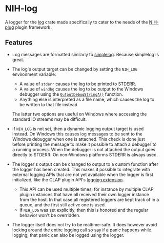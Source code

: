 # NIH-log

A logger for the [log](https://crates.io/crates/log) crate made specifically to
cater to the needs of the [NIH-plug](https://github.com/robbert-vdh/nih-plug)
plugin framework.

## Features

- Log messages are formatted similarly to
  [simplelog](https://crates.io/crates/simplelog). Because simplelog is great.
- The log's output target can be changed by setting the `NIH_LOG` environment
  variable:

  - A value of `stderr` causes the log to be printed to STDERR.
  - A value of `windbg` causes the log to be output to the Windows debugger
    using the
    [`OutputDebugStringA()`](https://learn.microsoft.com/en-us/windows/win32/api/debugapi/nf-debugapi-outputdebugstringa)
    function.
  - Anything else is interpreted as a file name, which causes the log to be
    written to that file instead.

  The latter two options are useful on Windows where accessing the standard IO
  streams may be difficult.

- If `NIH_LOG` is not set, then a dynamic logging output target is used instead.
  On Windows this causes log messages to be sent to the Windows debugger when
  one is attached. This check is done just before printing the message to make
  it possible to attach a debugger to a running process. When the debugger is
  not attached the output goes directly to STDERR. On non-Windows platforms
  STDERR is always used.
- The logger's output can be changed to output to a custom function after the
  logger has been created. This makes it possible to integrate with external
  logging APIs that are not yet available when the logger is first initialized,
  like the CLAP plugin API's [logging
  extension](https://github.com/free-audio/clap/blob/main/include/clap/ext/log.h).
  - This API can be used multiple times, for instance by multiple CLAP plugin
    instances that have all received their own logger instance from the host. In
    that case all registered loggers are kept track of in a queue, and the first
    still active one is used.
  - If `NIH_LOG` was set explicitly, then this is honored and the regular
    behavior won't be overridden.
- The logger itself does not try to be realtime-safe. It does however avoid
  locking around the entire logging call so say if a panic happens while
  logging, that panic can also be logged using the logger.
